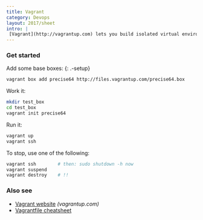 ```yaml
---
title: Vagrant
category: Devops
layout: 2017/sheet
intro: |
 [Vagrant](http://vagrantup.com) lets you build isolated virtual environments for your apps.
---
```


### Get started

Add some base boxes:
{: .-setup}

```bash
vagrant box add precise64 http://files.vagrantup.com/precise64.box
```

Work it:

```bash
mkdir test_box
cd test_box
vagrant init precise64
```

Run it:

```bash
vagrant up
vagrant ssh
```

To stop, use one of the following:

```bash
vagrant ssh        # then: sudo shutdown -h now
vagrant suspend
vagrant destroy    # !!
```

### Also see

* [Vagrant website](http://vagrantup.com) _(vagrantup.com)_
* [Vagrantfile cheatsheet](./vagrantfile)


